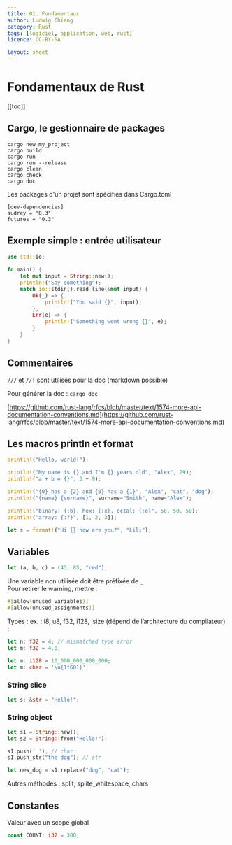 ```yaml
---
title: 01. Fondamentaux
author: Ludwig Chieng
category: Rust
tags: [logiciel, application, web, rust]
licence: CC-BY-SA

layout: sheet
---
```


# Fondamentaux de Rust

[[toc]]


## Cargo, le gestionnaire de packages

```
cargo new my_project
cargo build
cargo run
cargo run --release
cargo clean
cargo check
cargo doc
```

Les packages d'un projet sont spécifiés dans Cargo.toml
```
[dev-dependencies]
audrey = "0.3"
futures = "0.3"
```


## Exemple simple : entrée utilisateur

```rust
use std::io;
 
fn main() {
    let mut input = String::new();
    println!("Say something");
    match io::stdin().read_line(&mut input) {
        Ok(_) => {
            println!("You said {}", input);
        },
        Err(e) => {
            println!("Something went wrong {}", e);
        }
    }
}
```


## Commentaires

`///` et `//!` sont utilisés pour la doc (markdown possible)

Pour générer la doc : `cargo doc`

[https://github.com/rust-lang/rfcs/blob/master/text/1574-more-api-documentation-conventions.md](https://github.com/rust-lang/rfcs/blob/master/text/1574-more-api-documentation-conventions.md)


## Les macros println et format

```rust
println!("Hello, world!");

println!("My name is {} and I'm {} years old", "Alex", 29);
println!("a + b = {}", 3 + 9);

println!("{0} has a {2} and {0} has a {1}", "Alex", "cat", "dog");
println!("{name} {surname}", surname="Smith", name="Alex");

println!("binary: {:b}, hex: {:x}, octal: {:o}", 50, 50, 50);
println!("array: {:?}", [1, 2, 3]);
```


```rust
let s = format!("Hi {} how are you?", "Lili");
```


## Variables

```rust
let (a, b, c) = (43, 85, "red");
```

Une variable non utilisée doit être préfixée de `_` \
Pour retirer le warning, mettre :

```rust
#[allow(unused_variables)]
#[allow(unused_assignments)]
```

Types : ex. : i8, u8, f32, i128, isize (dépend de l’architecture du compilateur) :

```rust
let n: f32 = 4; // mismatched type error
let m: f32 = 4.0;
```

```rust
let m: i128 = 10_000_000_000_000;
let m: char = '\u{1f601}';
```


### String slice

```rust
let s: &str = "Hello!";
```


### String object

```rust
let s1 = String::new();
let s2 = String::from("Hello!");

s1.push(' '); // char
s1.push_str("the dog"); // str

let new_dog = s1.replace("dog", "cat");
```

Autres méthodes : split, splite_whitespace, chars


## Constantes

Valeur avec un scope global

```rust
const COUNT: i32 = 300;
```
